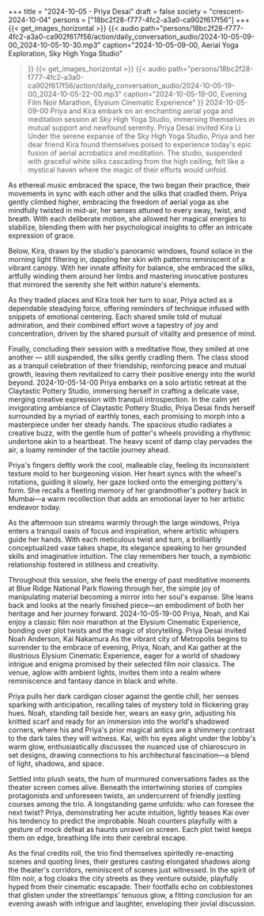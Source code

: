 +++
title = "2024-10-05 - Priya Desai"
draft = false
society = "crescent-2024-10-04"
persons = ["18bc2f28-f777-4fc2-a3a0-ca902f617f56"]
+++
{{< get_images_horizontal >}}
{{< audio
    path="persons/18bc2f28-f777-4fc2-a3a0-ca902f617f56/action/daily_conversation_audio/2024-10-05-09-00_2024-10-05-10-30.mp3" 
    caption="2024-10-05-09-00, Aerial Yoga Exploration, Sky High Yoga Studio"
>}}
{{< get_images_horizontal >}}
{{< audio
    path="persons/18bc2f28-f777-4fc2-a3a0-ca902f617f56/action/daily_conversation_audio/2024-10-05-19-00_2024-10-05-22-00.mp3" 
    caption="2024-10-05-19-00, Evening Film Noir Marathon, Elysium Cinematic Experience"
>}}
2024-10-05-09-00
Priya and Kira embark on an enchanting aerial yoga and meditation session at Sky High Yoga Studio, immersing themselves in mutual support and newfound serenity.
Priya Desai invited Kira Li
Under the serene expanse of the Sky High Yoga Studio, Priya and her dear friend Kira found themselves poised to experience today's epic fusion of aerial acrobatics and meditation. The studio, suspended with graceful white silks cascading from the high ceiling, felt like a mystical haven where the magic of their efforts would unfold.

As ethereal music embraced the space, the two began their practice, their movements in sync with each other and the silks that cradled them. Priya gently climbed higher, embracing the freedom of aerial yoga as she mindfully twisted in mid-air, her senses attuned to every sway, twist, and breath. With each deliberate motion, she allowed her magical energies to stabilize, blending them with her psychological insights to offer an intricate expression of grace.

Below, Kira, drawn by the studio's panoramic windows, found solace in the morning light filtering in, dappling her skin with patterns reminiscent of a vibrant canopy. With her innate affinity for balance, she embraced the silks, artfully winding them around her limbs and mastering invocative postures that mirrored the serenity she felt within nature's elements.

As they traded places and Kira took her turn to soar, Priya acted as a dependable steadying force, offering reminders of technique infused with snippets of emotional centering. Each shared smile told of mutual admiration, and their combined effort wove a tapestry of joy and concentration, driven by the shared pursuit of vitality and presence of mind.

Finally, concluding their session with a meditative flow, they smiled at one another — still suspended, the silks gently cradling them. The class stood as a tranquil celebration of their friendship, reinforcing peace and mutual growth, leaving them revitalized to carry their positive energy into the world beyond.
2024-10-05-14-00
Priya embarks on a solo artistic retreat at the Claytastic Pottery Studio, immersing herself in crafting a delicate vase, merging creative expression with tranquil introspection.
In the calm yet invigorating ambiance of Claytastic Pottery Studio, Priya Desai finds herself surrounded by a myriad of earthly tones, each promising to morph into a masterpiece under her steady hands. The spacious studio radiates a creative buzz, with the gentle hum of potter's wheels providing a rhythmic undertone akin to a heartbeat. The heavy scent of damp clay pervades the air, a loamy reminder of the tactile journey ahead.

Priya's fingers deftly work the cool, malleable clay, feeling its inconsistent texture mold to her burgeoning vision. Her heart syncs with the wheel's rotations, guiding it slowly, her gaze locked onto the emerging pottery's form. She recalls a fleeting memory of her grandmother's pottery back in Mumbai—a warm recollection that adds an emotional layer to her artistic endeavor today.

As the afternoon sun streams warmly through the large windows, Priya enters a tranquil oasis of focus and inspiration, where artistic whispers guide her hands. With each meticulous twist and turn, a brilliantly conceptualized vase takes shape, its elegance speaking to her grounded skills and imaginative intuition. The clay remembers her touch, a symbiotic relationship fostered in stillness and creativity.

Throughout this session, she feels the energy of past meditative moments at Blue Ridge National Park flowing through her, the simple joy of manipulating material becoming a mirror into her soul's expanse. She leans back and looks at the nearly finished piece—an embodiment of both her heritage and her journey forward.
2024-10-05-19-00
Priya, Noah, and Kai enjoy a classic film noir marathon at the Elysium Cinematic Experience, bonding over plot twists and the magic of storytelling.
Priya Desai invited Noah Anderson, Kai Nakamura
As the vibrant city of Metropolis begins to surrender to the embrace of evening, Priya, Noah, and Kai gather at the illustrious Elysium Cinematic Experience, eager for a world of shadowy intrigue and enigma promised by their selected film noir classics. The venue, aglow with ambient lights, invites them into a realm where reminiscence and fantasy dance in black and white. 

Priya pulls her dark cardigan closer against the gentle chill, her senses sparking with anticipation, recalling tales of mystery told in flickering gray hues. Noah, standing tall beside her, wears an easy grin, adjusting his knitted scarf and ready for an immersion into the world's shadowed corners, where his and Priya's prior magical antics are a shimmery contrast to the dark tales they will witness. Kai, with his eyes alight under the lobby's warm glow, enthusiastically discusses the nuanced use of chiaroscuro in set designs, drawing connections to his architectural fascination—a blend of light, shadows, and space.

Settled into plush seats, the hum of murmured conversations fades as the theater screen comes alive. Beneath the intertwining stories of complex protagonists and unforeseen twists, an undercurrent of friendly jostling courses among the trio. A longstanding game unfolds: who can foresee the next twist? Priya, demonstrating her acute intuition, lightly teases Kai over his tendency to predict the improbable. Noah counters playfully with a gesture of mock defeat as haunts unravel on screen. Each plot twist keeps them on edge, breathing life into their cerebral escape.

As the final credits roll, the trio find themselves spiritedly re-enacting scenes and quoting lines, their gestures casting elongated shadows along the theater's corridors, reminiscent of scenes just witnessed. In the spirit of film noir, a fog cloaks the city streets as they venture outside, playfully hyped from their cinematic escapade. Their footfalls echo on cobblestones that glisten under the streetlamps' tenuous glow, a fitting conclusion for an evening awash with intrigue and laughter, enveloping their jovial discussion.
